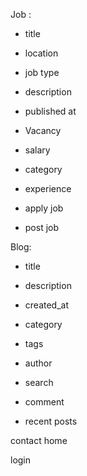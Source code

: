 Job :
   - title
   - location
   - job type 
   - description
   - published at
   - Vacancy
   - salary
   - category 
   - experience
   
   
   - apply job
   - post job
   

Blog:
   - title 
   - description 
   - created_at
   - category
   - tags
   - author
   
   
   - search
   - comment
   - recent posts
   
contact
home

login
   
   
      